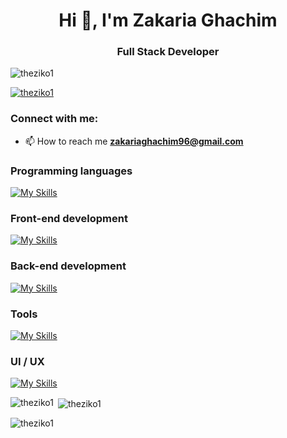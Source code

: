 <h1 align="center">Hi 👋, I'm Zakaria Ghachim</h1>
<h3 align="center">Full Stack Developer</h3>

<p align="left"> <img src="https://komarev.com/ghpvc/?username=theziko1&label=Profile%20views&color=0e75b6&style=flat" alt="theziko1" /> </p>

<p align="left"> <a href="https://github.com/ryo-ma/github-profile-trophy"><img src="https://github-profile-trophy.vercel.app/?username=theziko1" alt="theziko1" /></a> </p>

<h3 align="left">Connect with me:</h3>

- 📫 How to reach me **zakariaghachim96@gmail.com**


<h3 align="left">Programming languages</h3>

[![My Skills](https://skillicons.dev/icons?i=js,ts,python&theme=light)](https://skillicons.dev)

<h3 align="left">Front-end development</h3>

[![My Skills](https://skillicons.dev/icons?i=html,css,react,bootstrap,tailwindcss,redux&theme=light)](https://skillicons.dev)

<h3 align="left">Back-end development</h3>

[![My Skills](https://skillicons.dev/icons?i=express,nodejs,mongodb,mysql&theme=light)](https://skillicons.dev)

<h3 align="left">Tools</h3>

[![My Skills](https://skillicons.dev/icons?i=git,github,postman&theme=light)](https://skillicons.dev)

<h3 align="left">UI / UX</h3>

[![My Skills](https://skillicons.dev/icons?i=figma&theme=light)](https://skillicons.dev)



<p><img align="left" src="https://github-readme-stats.vercel.app/api/top-langs?username=theziko1&show_icons=true&locale=en&layout=compact" alt="theziko1" /></p>

<p>&nbsp;<img align="center" src="https://github-readme-stats.vercel.app/api?username=theziko1&show_icons=true&locale=en" alt="theziko1" /></p>

<p><img align="center" src="https://github-readme-streak-stats.herokuapp.com/?user=theziko1&" alt="theziko1" /></p>
